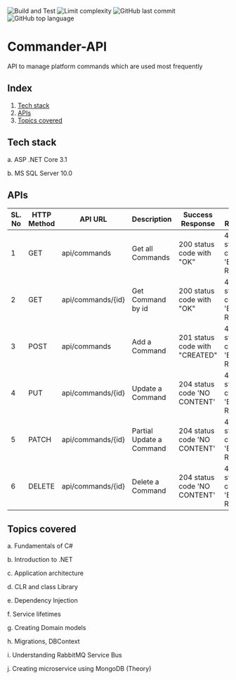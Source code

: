 ![Build and Test](https://github.com/anaghesh-muruli/Commander-API/workflows/Build/badge.svg)
![Limit complexity](https://github.com/anaghesh-muruli/Commander-API/workflows/Limit%20complexity/badge.svg)
![GitHub last commit](https://img.shields.io/github/last-commit/anaghesh-muruli/Commander-API)
![GitHub top language](https://img.shields.io/github/languages/top/anaghesh-muruli/Commander-API)
# Commander-API
API to manage platform commands which are used most frequently 

## Index
1. [Tech stack](#Techstack)
2. [APIs](#APIs)
3. [Topics covered](#Topicscovered)

## Tech stack
a. ASP .NET Core 3.1

b. MS SQL Server 10.0

## APIs 

| **SL. No** | **HTTP Method** | **API URL**         | **Description**          | **Success Response**           | **Failure Response**         |
|------------|-----------------|---------------------|--------------------------|--------------------------------|-------------------------------|
| 1          | GET             | api/commands        | Get all Commands         | 200 status code with "OK"      | 400 status code 'BAD REQUEST' |
| 2          | GET             | api/commands/\{id\} | Get Command by id        | 200 status code with "OK"      | 400 status code 'BAD REQUEST' |
| 3          | POST            | api/commands        | Add a Command            | 201 status code with "CREATED" | 400 status code 'BAD REQUEST' |
| 4          | PUT             | api/commands/\{id\} | Update a Command         | 204 status code 'NO CONTENT'   | 400 status code 'BAD REQUEST' |
| 5          | PATCH           | api/commands/\{id\} | Partial Update a Command | 204 status code 'NO CONTENT'   | 400 status code 'BAD REQUEST' |
| 6          | DELETE          | api/commands/\{id\} | Delete a Command         | 204 status code 'NO CONTENT'   | 400 status code 'BAD REQUEST' |

## Topics covered
a.	Fundamentals of C#

b.	Introduction to .NET

c.	Application architecture

d.	CLR and class Library

e.	Dependency Injection 

f.	Service lifetimes

g.	Creating Domain models 

h.	Migrations, DBContext

i.	Understanding RabbitMQ Service Bus

j.	Creating microservice using MongoDB (Theory)
